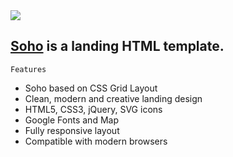 
<img src="preview/gihub_soho.jpg">

## [Soho](https://sohoo.vercel.app/) is a landing HTML template. ##


```
Features
```

- Soho based on CSS Grid Layout
- Clean, modern and creative landing design
- HTML5, CSS3, jQuery, SVG icons 
- Google Fonts and Map
- Fully responsive layout
- Compatible with modern browsers
